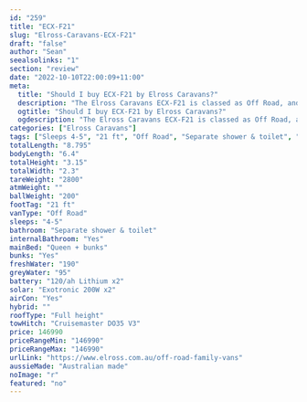 ```yaml
---
id: "259"
title: "ECX-F21"
slug: "Elross-Caravans-ECX-F21"
draft: "false"
author: "Sean"
seealsolinks: "1"
section: "review"
date: "2022-10-10T22:00:09+11:00"
meta:
  title: "Should I buy ECX-F21 by Elross Caravans?"
  description: "The Elross Caravans ECX-F21 is classed as Off Road, and sleeps 4-5 people. It is Australian made and comes in at 21 ft. It generally has Separate shower & toilet."
  ogtitle: "Should I buy ECX-F21 by Elross Caravans?"
  ogdescription: "The Elross Caravans ECX-F21 is classed as Off Road, and sleeps 4-5 people. It is Australian made and comes in at 21 ft. It generally has Separate shower & toilet."
categories: ["Elross Caravans"]
tags: ["Sleeps 4-5", "21 ft", "Off Road", "Separate shower & toilet", "Full height", "Over 100k", "Australian made"]
totalLength: "8.795"
bodyLength: "6.4"
totalHeight: "3.15"
totalWidth: "2.3"
tareWeight: "2800"
atmWeight: ""
ballWeight: "200"
footTag: "21 ft"
vanType: "Off Road"
sleeps: "4-5"
bathroom: "Separate shower & toilet"
internalBathroom: "Yes"
mainBed: "Queen + bunks"
bunks: "Yes"
freshWater: "190"
greyWater: "95"
battery: "120/ah Lithium x2"
solar: "Exotronic 200W x2"
airCon: "Yes"
hybrid: ""
roofType: "Full height"
towHitch: "Cruisemaster DO35 V3"
price: 146990
priceRangeMin: "146990"
priceRangeMax: "146990"
urlLink: "https://www.elross.com.au/off-road-family-vans"
aussieMade: "Australian made"
noImage: "r"
featured: "no"
---
```

